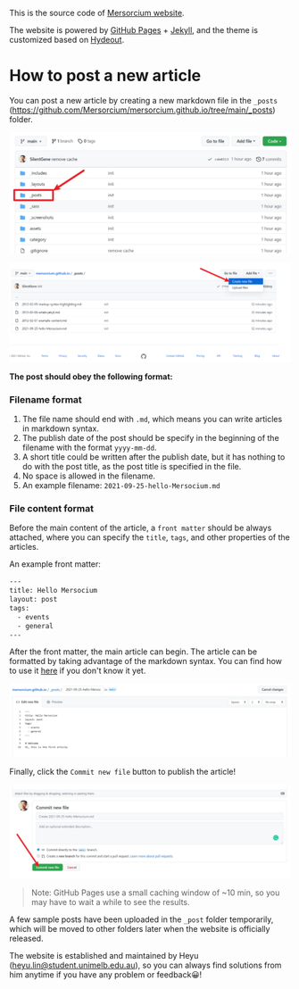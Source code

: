 This is the source code of [Mersorcium website](https://mersorcium.github.io/).

The website is powered by [GitHub Pages](https://pages.github.com/) + [Jekyll](https://jekyllrb.com/), and the theme is customized based on [Hydeout](https://github.com/fongandrew/hydeout).

# How to post a new article

You can post a new article by creating a new markdown file in the `_posts` (https://github.com/Mersorcium/mersorcium.github.io/tree/main/_posts) folder.

![image-20210926013857831](how-to-post/posts.jpg)

![image-20210926013857831](how-to-post/create-new-file.png)

**The post should obey the following format:**

### Filename format

1. The file name should end with `.md`, which means you can write articles in markdown syntax.
2. The publish date of the post should be specify in the beginning of the filename with the format `yyyy-mm-dd`.
3. A short title could be written after the publish date, but it has nothing to do with the post title, as the post title is specified in the file. 
4. No space is allowed in the filename.
5. An example filename: `2021-09-25-hello-Mersocium.md`

### File content format

Before the main content of the article, a `front matter` should be always attached, where you can specify the `title`, `tags`, and other properties of the articles.

An example front matter:

```
---
title: Hello Mersocium
layout: post
tags:
  - events
  - general
---
```

After the front matter, the main article can begin. The article can be formatted by taking advantage of the markdown syntax. You can find how to use it [here](https://guides.github.com/features/mastering-markdown/) if you don't know it yet.

![image-20210926015634932](how-to-post/file-content.jpg)

Finally, click the `Commit new file` button to publish the article!

![image-20210926015634932](how-to-post/commit.jpg)

> Note: GitHub Pages use a small caching window of ~10 min, so you may have to wait a while to see the results.

A few sample posts have been uploaded in the `_post` folder temporarily, which will be moved to other folders later when the website is officially released.

The website is established and maintained by Heyu (heyu.lin@student.unimelb.edu.au), so you can always find solutions from him anytime if you have any problem or feedback:grinning:!

